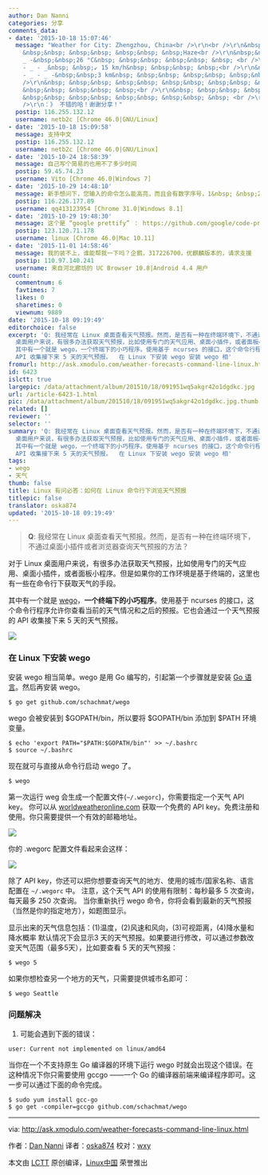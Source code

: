 ```yaml
---
author: Dan Nanni
categories: 分享
comments_data:
- date: '2015-10-18 15:07:46'
  message: "Weather for City: Zhengzhou, China<br />\r\n<br />\r\n&nbsp; &nbsp;&nbsp;
    &nbsp;&nbsp; &nbsp;&nbsp; &nbsp;&nbsp; &nbsp;Haze<br />\r\n&nbsp;&nbsp;_ - _ -
    _ -&nbsp;&nbsp;26 °C&nbsp; &nbsp;&nbsp; &nbsp;&nbsp; &nbsp; <br />\r\n&nbsp; &nbsp;_
    - _ - _&nbsp; &nbsp;↙ 15 km/h&nbsp; &nbsp;&nbsp; &nbsp;<br />\r\n&nbsp;&nbsp;_
    - _ - _ -&nbsp;&nbsp;3 km&nbsp; &nbsp;&nbsp; &nbsp;&nbsp; &nbsp;&nbsp;&nbsp;<br
    />\r\n&nbsp; &nbsp;&nbsp; &nbsp;&nbsp; &nbsp;&nbsp; &nbsp;&nbsp; &nbsp;0.0 mm&nbsp;
    &nbsp;&nbsp; &nbsp;&nbsp; &nbsp;<br />\r\n&nbsp; &nbsp;&nbsp; &nbsp;&nbsp; &nbsp;&nbsp;
    &nbsp;&nbsp; &nbsp;&nbsp; &nbsp;&nbsp; &nbsp;&nbsp; &nbsp; <br />\r\n<br />\r\n<br
    />\r\n：》 不错的哈！谢谢分享！"
  postip: 116.255.132.12
  username: netb2c [Chrome 46.0|GNU/Linux]
- date: '2015-10-18 15:09:58'
  message: 支持中文
  postip: 116.255.132.12
  username: netb2c [Chrome 46.0|GNU/Linux]
- date: '2015-10-24 18:58:39'
  message: 自己写个简易的也用不了多少时间
  postip: 59.45.74.23
  username: Vito [Chrome 46.0|Windows 7]
- date: '2015-10-29 14:48:10'
  message: 新手想问下，您输入的命令怎么能高亮，而且会有数字序号，1&nbsp; &nbsp;2&nbsp; &nbsp;&nbsp;&nbsp;3
  postip: 116.226.177.89
  username: qq413123954 [Chrome 31.0|Windows 8.1]
- date: '2015-10-29 19:48:30'
  message: 这个是 “google prettify” ： https://github.com/google/code-prettify 不过也有不少问题。。
  postip: 123.120.71.178
  username: linux [Chrome 46.0|Mac 10.11]
- date: '2015-11-01 14:58:46'
  message: 我的装不上，谁能帮我一下吗？企鹅，317226700，优麒麟版本的，请求支援
  postip: 110.97.140.241
  username: 来自河北廊坊的 UC Browser 10.8|Android 4.4 用户
count:
  commentnum: 6
  favtimes: 7
  likes: 0
  sharetimes: 0
  viewnum: 9889
date: '2015-10-18 09:19:49'
editorchoice: false
excerpt: 'Q: 我经常在 Linux 桌面查看天气预报。然而，是否有一种在终端环境下，不通过桌面小插件或者浏览器查询天气预报的方法？  对于 Linux
  桌面用户来说，有很多办法获取天气预报，比如使用专门的天气应用、桌面小插件，或者面板小程序。但是如果你的工作环境是基于终端的，这里也有一些在命令行下获取天气的手段。
  其中有一个就是 wego，一个终端下的小巧程序。使用基于 ncurses 的接口，这个命令行程序允许你查看当前的天气情况和之后的预报。它也会通过一个天气预报的
  API 收集接下来 5 天的天气预报。  在 Linux 下安装 wego 安装 wego 相'
fromurl: http://ask.xmodulo.com/weather-forecasts-command-line-linux.html
id: 6423
islctt: true
largepic: /data/attachment/album/201510/18/091951wq5akgr42o1dgdkc.jpg
url: /article-6423-1.html
pic: /data/attachment/album/201510/18/091951wq5akgr42o1dgdkc.jpg.thumb.jpg
related: []
reviewer: ''
selector: ''
summary: 'Q: 我经常在 Linux 桌面查看天气预报。然而，是否有一种在终端环境下，不通过桌面小插件或者浏览器查询天气预报的方法？  对于 Linux
  桌面用户来说，有很多办法获取天气预报，比如使用专门的天气应用、桌面小插件，或者面板小程序。但是如果你的工作环境是基于终端的，这里也有一些在命令行下获取天气的手段。
  其中有一个就是 wego，一个终端下的小巧程序。使用基于 ncurses 的接口，这个命令行程序允许你查看当前的天气情况和之后的预报。它也会通过一个天气预报的
  API 收集接下来 5 天的天气预报。  在 Linux 下安装 wego 安装 wego 相'
tags:
- wego
- 天气
thumb: false
title: Linux 有问必答：如何在 Linux 命令行下浏览天气预报
titlepic: false
translator: oska874
updated: '2015-10-18 09:19:49'
---
```



> 
> **Q**: 我经常在 Linux 桌面查看天气预报。然而，是否有一种在终端环境下，不通过桌面小插件或者浏览器查询天气预报的方法？
> 
> 
> 


对于 Linux 桌面用户来说，有很多办法获取天气预报，比如使用专门的天气应用、桌面小插件，或者面板小程序。但是如果你的工作环境是基于终端的，这里也有一些在命令行下获取天气的手段。


其中有一个就是 [wego](https://github.com/schachmat/wego)，**一个终端下的小巧程序**。使用基于 ncurses 的接口，这个命令行程序允许你查看当前的天气情况和之后的预报。它也会通过一个天气预报的 API 收集接下来 5 天的天气预报。


![](/data/attachment/album/201510/18/091951wq5akgr42o1dgdkc.jpg)


### 在 Linux 下安装 wego


安装 wego 相当简单。wego 是用 Go 编写的，引起第一个步骤就是安装 [Go 语言](http://ask.xmodulo.com/install-go-language-linux.html)。然后再安装 wego。



```
$ go get github.com/schachmat/wego

```

wego 会被安装到 $GOPATH/bin，所以要将 $GOPATH/bin 添加到 $PATH 环境变量。



```
$ echo 'export PATH="$PATH:$GOPATH/bin"' >> ~/.bashrc
$ source ~/.bashrc

```

现在就可与直接从命令行启动 wego 了。



```
$ wego

```

第一次运行 weg 会生成一个配置文件(`~/.wegorc`)，你需要指定一个天气 API key。 你可以从 [worldweatheronline.com](https://developer.worldweatheronline.com/auth/register) 获取一个免费的 API key。免费注册和使用。你只需要提供一个有效的邮箱地址。


![](/data/attachment/album/201510/18/091951ngjeu3nqpguq0gg1.jpg)


你的 .wegorc 配置文件看起来会这样：


![](/data/attachment/album/201510/18/091952ba4rfq56law6wduk.jpg)


除了 API key，你还可以把你想要查询天气的地方、使用的城市/国家名称、语言配置在 `~/.wegorc` 中。 注意，这个天气 API 的使用有限制：每秒最多 5 次查询，每天最多 250 次查询。 当你重新执行 wego 命令，你将会看到最新的天气预报（当然是你的指定地方），如题图显示。


显示出来的天气信息包括：(1)温度，(2)风速和风向，(3)可视距离，(4)降水量和降水概率 默认情况下会显示3 天的天气预报。如果要进行修改，可以通过参数改变天气范围（最多5天），比如要查看 5 天的天气预报：



```
$ wego 5

```

如果你想检查另一个地方的天气，只需要提供城市名即可：



```
$ wego Seattle

```

### 问题解决


1. 可能会遇到下面的错误：



```
user: Current not implemented on linux/amd64

```

当你在一个不支持原生 Go 编译器的环境下运行 wego 时就会出现这个错误。在这种情况下你只需要使用 gccgo ——一个 Go 的编译器前端来编译程序即可。这一步可以通过下面的命令完成。



```
$ sudo yum install gcc-go
$ go get -compiler=gccgo github.com/schachmat/wego

```



---


via: <http://ask.xmodulo.com/weather-forecasts-command-line-linux.html>


作者：[Dan Nanni](http://ask.xmodulo.com/author/nanni) 译者：[oska874](https://github.com/oska874) 校对：[wxy](https://github.com/wxy)


本文由 [LCTT](https://github.com/LCTT/TranslateProject) 原创编译，[Linux中国](https://linux.cn/) 荣誉推出